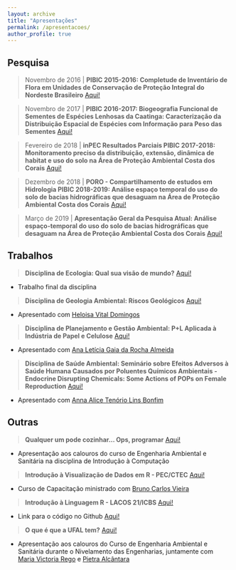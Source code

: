 ```yaml
---
layout: archive
title: "Apresentações"
permalink: /apresentacoes/
author_profile: true
---
```


## Pesquisa
 > Novembro de 2016 | **PIBIC 2015-2016: Completude de Inventário de Flora em Unidades de Conservação de Proteção Integral do Nordeste Brasileiro** <span style="color:blue"><a href="http://nicolli.github.io/files/2016_PIBIC_Completude_de_Inventario_de_Flora_em_Unidades_de_Conservacao_de _Protecao_Integral_do_Nordeste_Brasileiro.pdf">Aqui!</a></span>

 > Novembro de 2017 | **PIBIC 2016-2017: Biogeografia Funcional de Sementes de Espécies Lenhosas da Caatinga: Caracterização da Distribuição Espacial de Espécies com Informação para Peso das Sementes** <span style="color:blue"><a href="http://nicolli.github.io/files/2017_PIBIC_Biogeografia_Funcional_de_Sementes_de_Especies_Lenhosas_da_Caatinga.pdf">Aqui!</a></span>

> Fevereiro de 2018 | **inPEC Resultados Parciais PIBIC 2017-2018: Monitoramento preciso da distribuição, extensão, dinâmica de habitat e uso do solo na Área de Proteção Ambiental Costa dos Corais** <span style="color:blue"><a href="http://nicolli.github.io/files/2018_PIBIC_APACC_inPEC_resultados_parciais.pdf">Aqui!</a></span>

> Dezembro de 2018 | **PORO - Compartilhamento de estudos em Hidrologia PIBIC 2018-2019: Análise espaço temporal do uso do solo de bacias hidrográficas que desaguam na Área de Proteção Ambiental Costa dos Corais** <span style="color:blue"><a href="http://nicolli.github.io/files/2018_PIBIC_APACC_PORO_Compartilhamento_Estudos_Hidrologia.pdf">Aqui!</a></span>

> Março de 2019 | **Apresentação Geral da Pesquisa Atual: Análise espaço-temporal do uso do solo de bacias hidrográficas que desaguam na Área de Proteção Ambiental Costa dos Corais**  <span style="color:blue"><a href="http://nicolli.github.io/files/2019_Apresentacao_Geral_da_Pesquisa.pdf">Aqui!</a></span>

## Trabalhos
 > **Disciplina de Ecologia: Qual sua visão de mundo?** <span style="color:blue"><a href="http://nicolli.github.io/files/2017_Qual_a_sua_visao_de_mundo_Ecologia.pdf">Aqui!</a></span>
   - Trabalho final da disciplina

 > **Disciplina de Geologia Ambiental: Riscos Geológicos** <span style="color:blue"><a href="http://nicolli.github.io/files/2017_Riscos_Geologicos_Geologia_Ambiental.pdf">Aqui!</a></span>
   - Apresentado com <span style="color:blue"><a href="http://lattes.cnpq.br/7413674971962101">Heloisa Vital Domingos</a></span>

 > **Disciplina de Planejamento e Gestão Ambiental: P+L Aplicada à Indústria de Papel e Celulose** <span style="color:blue"><a href="http://nicolli.github.io/files/2018_PL_aplicada_industria_papel_celulose_Planejamento_e_Gestao_Ambiental.pdf">Aqui!</a></span>
   - Apresentado com <span style="color:blue"><a href="http://lattes.cnpq.br/9594693665713896">Ana Letícia Gaia da Rocha Almeida</a></span>

> **Disciplina de Saúde Ambiental: Seminário sobre Efeitos Adversos à Saúde Humana Causados por Poluentes Químicos Ambientais - Endocrine Disrupting Chemicals: Some Actions of POPs on Female Reproduction** <span style="color:blue"><a href="http://nicolli.github.io/files/2019_Endrocine_Disrupting_Chemicals_Some_Actions_of_POPs_on_Female_Reproduction_Saude_Ambiental.pdf">Aqui!</a></span>
   - Apresentado com <span style="color:blue"><a href="http://lattes.cnpq.br/7425318690569382">Anna Alice Tenório Lins Bonfim</a></span>

## Outras
 > **Qualquer um pode cozinhar... Ops, programar** <span style="color:blue"><a href="http://nicolli.github.io/files/2017_Outros_Qualquer_um_pode_cozinhar_Ops_programar.pdf">Aqui!</a></span>
   - Apresentação aos calouros do curso de Engenharia Ambiental e Sanitária na disciplina de Introdução à Computação
 
 > **Introdução à Visualização de Dados em R - PEC/CTEC** <span style="color:blue"><a href="http://nicolli.github.io/files/Introdução_à_Visualização_de_dados_em_R_PEC.pdf">Aqui!</a></span>
   - Curso de Capacitação ministrado com <span style="color:blue"><a href="http://lattes.cnpq.br/3743664701142217">Bruno Carlos Vieira</a></span>
 
 > **Introdução à Linguagem R - LACOS 21/ICBS** <span style="color:blue"><a href="http://nicolli.github.io/files/Introducao_a_Linguagem_R_LACOS21.pdf">Aqui!</a></span> 
   - Link para o código no Github <span style="color:blue"><a href="https://github.com/nicolli/Introducao_a_Linguagem_R/blob/master/Curso_R_LACOS21.R">Aqui!</a></span>

 > **O que é que a UFAL tem?** <span style="color:blue"><a href="http://nicolli.github.io/files/O_que_e_que_a_UFAL_tem.pdf">Aqui!</a></span>
   - Apresentação aos calouros do Curso de Engenharia Ambiental e Sanitária durante o Nivelamento das Engenharias, juntamente com <span style="color:blue"><a href="http://lattes.cnpq.br/3239678088465458">Maria Victoria Rego</a></span> e <span style="color:blue"><a href="http://lattes.cnpq.br/5579058954396625">Pietra Alcântara</a></span>
